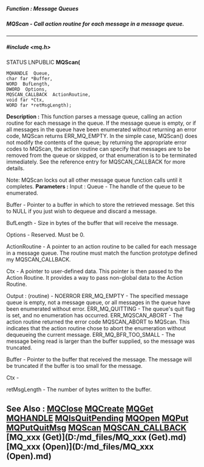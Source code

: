 ##### Function : Message Queues
##### MQScan - Call action routine for each message in a message queue.
---
##### #include <mq.h>
STATUS LNPUBLIC **MQScan(**

	MQHANDLE  Queue,
	char far *Buffer,
	WORD  BufLength,
	DWORD  Options,
	MQSCAN_CALLBACK  ActionRoutine,
	void far *Ctx,
	WORD far *retMsgLength);
**Description :**
This function parses a message queue, calling an action routine for each 
message in the queue.  If the message queue is empty, or if all messages in the 
queue have been enumerated without returning an error code, MQScan returns 
ERR_MQ_EMPTY.  In the simple case, MQScan() does not modify the contents of the 
queue;  by returning the appropriate error codes to MQScan, the action routine 
can specify that messages are to be removed from the queue or skipped, or that 
enumeration is to be terminated immediately.  See the reference entry for 
MQSCAN_CALLBACK for more details.

Note: MQScan locks out all other message queue function calls until it 
completes.
**Parameters :**
Input :
Queue  -  The handle of the queue to be enumerated.

Buffer  -  Pointer to a buffer in which to store the retrieved message.  Set this to NULL if you just wish to dequeue and discard a message.

BufLength  -  Size in bytes of the buffer that will receive the message.

Options  -  Reserved. Must be 0.

ActionRoutine  -  A pointer to an action routine to be called for each message in a message queue. The routine must match the function prototype defined my MQSCAN_CALLBACK.

Ctx  -  A pointer to user-defined data.  This pointer is then passed to the Action Routine.  It provides a way to pass non-global data to the Action Routine.

Output :
(routine)  -  NOERROR
ERR_MQ_EMPTY - The specified message queue is empty, not a message queue, or all messages in the queue have been enumerated without error.
ERR_MQ_QUITTING - The queue's quit flag is set, and no enumeration has occurred.
ERR_MQSCAN_ABORT - The action routine returned the error code MQSCAN_ABORT to MQScan. This indicates that the action routine chose to abort the enumeration without dequeueing the current message.
ERR_MQ_BFR_TOO_SMALL - The message being read is larger than the buffer supplied, so the message was truncated.


Buffer  -  Pointer to the buffer that received the message.  The message will be truncated if the buffer is too small for the message. 

Ctx  -  

retMsgLength  -  The number of bytes written to the buffer.

**See Also :**
[MQClose](D:/md_files/MQClose.md)
[MQCreate](D:/md_files/MQCreate.md)
[MQGet](D:/md_files/MQGet.md)
[MQHANDLE](D:/md_files/MQHANDLE.md)
[MQIsQuitPending](D:/md_files/MQIsQuitPending.md)
[MQOpen](D:/md_files/MQOpen.md)
[MQPut](D:/md_files/MQPut.md)
[MQPutQuitMsg](D:/md_files/MQPutQuitMsg.md)
[MQScan](D:/md_files/MQScan.md)
[MQSCAN_CALLBACK](D:/md_files/MQSCAN_CALLBACK.md)
[MQ_xxx (Get)](D:/md_files/MQ_xxx (Get).md)
[MQ_xxx (Open)](D:/md_files/MQ_xxx (Open).md)
---
